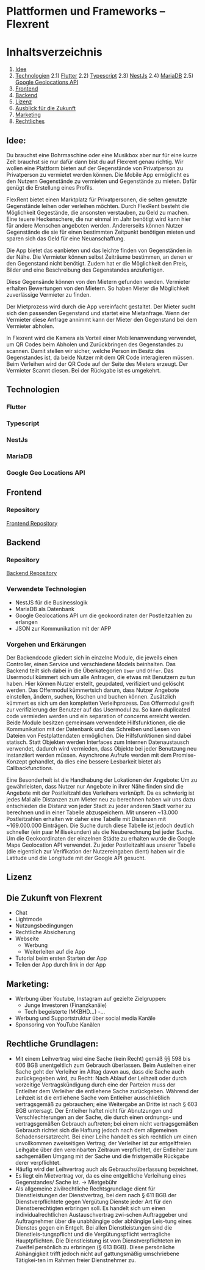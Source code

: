  # Plattformen und Frameworks – Flexrent
 
# Inhaltsverzeichnis
1) [Idee](https://github.com/Multiflexxx/FlexRent/blob/master/Dokumentation.md#idee)
2) [Technologien](https://github.com/Multiflexxx/FlexRent/blob/master/Dokumentation.md#technologien)
2.1) [Flutter](https://github.com/Multiflexxx/FlexRent/blob/master/Dokumentation.md#flutter)
2.2) [Typescript](https://github.com/Multiflexxx/FlexRent/blob/master/Dokumentation.md#typescript)
2.3) [NestJs](https://github.com/Multiflexxx/FlexRent/blob/master/Dokumentation.md#nestjs)
2.4) [MariaDB](https://github.com/Multiflexxx/FlexRent/blob/master/Dokumentation.md#mariadb)
2.5) [Google Geolocations API](https://github.com/Multiflexxx/FlexRent/blob/master/Dokumentation.md#google-geo-locations-api)
3) [Frontend](https://github.com/Multiflexxx/FlexRent/blob/master/Dokumentation.md#frontend)
4) [Backend](https://github.com/Multiflexxx/FlexRent/blob/master/Dokumentation.md#backend)
5) [Lizenz](https://github.com/Multiflexxx/FlexRent/blob/master/Dokumentation.md#lizenz)
6) [Ausblick für die Zukunft](https://github.com/Multiflexxx/FlexRent/blob/master/Dokumentation.md#die-zukunft-von-flexrent)
7) [Marketing](https://github.com/Multiflexxx/FlexRent/blob/master/Dokumentation.md#marketing)
8) [Rechtliches](https://github.com/Multiflexxx/FlexRent/blob/master/Dokumentation.md#rechtliche-grundlagen)


## Idee:
Du brauchst eine Bohrmaschine oder eine Musikbox aber nur für eine kurze Zeit brauchst sie nur dafür dann bist du auf Flexrent genau richtig. Wir wollen eine Plattform bieten auf der Gegenstände von Privatperson zu Privatperson zu vermietet werden können. Die Mobile App ermöglicht es den Nutzern Gegenstände zu vermieten und Gegenstände zu mieten. Dafür genügt die Erstellung eines Profils. 

FlexRent bietet einen Marktplatz für Privatpersonen, die selten genutzte Gegenstände leihen oder verleihen möchten. Durch FlexRent besteht die Möglichkeit Gegestände, die ansonsten verstauben, zu Geld zu machen. Eine teuere Heckenschere, die nur einmal im Jahr benötigt wird kann hier für andere Menschen angeboten werden. Andererseits können Nutzer Gegenstände die sie für einen bestimmten Zeitpunkt benötigen mieten und sparen sich das Geld für eine Neuanschaffung. 

Die App bietet das eanbieten und das leichte finden von Gegenständen in der Nähe. Die Vermieter können selbst Zeiträume bestimmen, an denen er den Gegenstand nicht benötigt. Zudem hat er die Möglichkeit den Preis, Bilder und eine Beschreibung des Gegenstandes anzufertigen. 

Diese Gegensände können von den Mietern gefunden werden. Vermieter erhalten Bewertungen von den Mietern. So haben Mieter die Möglichkeit zuverlässige Vermieter zu finden. 

Der Mietprozess wird durch die App vereinfacht gestaltet. Der Mieter sucht sich den passenden Gegenstand und startet eine Mietanfrage. Wenn der Vermieter diese Anfrage annimmt kann der Mieter den Gegenstand bei dem Vermieter abholen.  

In Flexrent wird die Kamera als Vorteil einer Mobilenanwendung verwendet, um QR Codes beim Abholen und Zurückbringen des Gegenstandes zu scannen. Damit stellen wir sicher, welche Person im Besitz des Gegenstandes ist, da beide Nutzer mit dem QR Code interagieren müssen. Beim Verleihen wird der QR Code auf der Seite des Mieters erzeugt. Der Vermieter Scannt diesen. Bei der Rückgabe ist es umgekehrt.  


## Technologien 
### Flutter 
### Typescript
### NestJs
### MariaDB
### Google Geo Locations API

## Frontend
### Repository
[Frontend Repository](https://github.com/Multiflexxx/client-flex-rent)

## Backend
### Repository
[Backend Repository](https://github.com/Multiflexxx/server-flex-rent)

### Verwendete Technologien
- NestJS für die Businesslogik
- MariaDB als Datenbank
- Google Geolocations API um die geokoordinaten der Postleitzahlen zu erlangen
- JSON zur Kommunikation mit der APP

### Vorgehen und Erkärungen
Der Backendcode gliedert sich in einzelne Module, die jeweils einen Controller, einen Service und verschiedene Models beinhalten.
Das Backend teilt sich dabei in die Überkategorien `User` und `Offer`.
Das Usermodul kümmert sich um alle Anfragen, die etwas mit Benutzern zu tun haben. Hier können Nutzer erstellt, geupdated, verifiziert und gelöscht werden.
Das Offermodul kümmertsich darum, dass Nutzer Angebote einstellen, ändern, suchen, löschen und buchen können. Zusätzlich kümmert es sich um den kompletten Verleihprozess.
Das Offermodul greift zur verifizierung der Benutzer auf das Usermodul zu. So kann duplicated code vermieden werden und ein separation of concerns erreicht werden.
Beide Module besitzen gemeinsam verwendete Hilfsfunktionen, die die Kommunikation mit der Datenbank und das Schreiben und Lesen von Dateien von Festplattendaten ermöglichen. Die Hilfsfunktionen sind dabei statisch.
Statt Objekten werden Interfaces zum Internen Datenaustausch verwendet, dadurch wird vermieden, dass Objekte bei jeder Benutzung neu instanziiert werden müssen.
Asynchrone Aufrufe werden mit dem Promise-Konzept gehandlet, da dies eine bessere Lesbarkeit bietet als Callbackfunctions.

Eine Besonderheit ist die Handhabung der Lokationen der Angebote:
Um zu gewährleisten, dass Nutzer nur Angebote in ihrer Nähe finden sind die Angebote mit der Postleitzahl des Verleihers verknüpft.
Da es schwierig ist jedes Mal alle Distanzen zum Mieter neu zu berechnen haben wir uns dazu entschieden die Distanz von jeder Stadt zu jeder anderen Stadt vorher zu berechnen und in einer Tabelle abzuspeichern. Mit unseren ~13.000 Postleitzahlen erhalten wir daher eine Tabelle mit Distanzen mit ~169.000.000 Einträgen.
Die Suche durch diese Tabelle ist jedoch deutlich schneller (ein paar Millisekunden) als die Neuberechnung bei jeder Suche.
Um die Geokoordinaten der einzelnen Städte zu erhalten wurde die Google Maps Geolocation API verwendet. Zu jeder Postleitzahl aus unserer Tabelle (die eigentlich zur Verifikation der Nutzereingaben dient) haben wir die Latitude und die Longitude mit der Google API gesucht.

## Lizenz

## Die Zukunft von Flexrent
- Chat 
- Lightmode
- Nutzungsbedingungen 
- Rechtliche Absicherung
- Webseite 
	- Werbung
	- Weiterleiten auf die App
- Tutorial beim ersten Starten der App
- Teilen der App durch link in der App

## Marketing:
- Werbung über Youtube, Instagram auf gezielte Zielgruppen:
	- Junge Investoren (Finanzkanäle)
	- Tech begeisterte (MKBHD…)
	-…
- Werbung und Supportstruktur über social media Kanäle
- Sponsoring von YouTube Kanälen

## Rechtliche Grundlagen:
- Mit einem Leihvertrag wird eine Sache (kein Recht) gemäß §§ 598 bis 606 BGB unentgeltlich zum Gebrauch überlassen. Beim Ausleihen einer Sache geht der Verleiher im Alltag davon aus, dass die Sache auch zurückgegeben wird, zu Recht: Nach Ablauf der Leihzeit oder durch vorzeitige Vertragskündigung durch eine der Parteien muss der Entleiher dem Verleiher die entliehene Sache zurückgeben. Während der Leihzeit ist die entliehene Sache vom Entleiher ausschließlich vertragsgemäß zu gebrauchen; eine Weitergabe an Dritte ist nach § 603 BGB untersagt. Der Entleiher haftet nicht für Abnutzungen und Verschlechterungen an der Sache, die durch einen ordnungs- und vertragsgemäßen Gebrauch auftreten; bei einem nicht vertragsgemäßen Gebrauch richtet sich die Haftung jedoch nach dem allgemeinen Schadensersatzrecht. Bei einer Leihe handelt es sich rechtlich um einen unvollkommen zweiseitigen Vertrag; der Verleiher ist zur entgeltfreien Leihgabe über den vereinbarten Zeitraum verpflichtet, der Entleiher zum sachgemäßen Umgang mit der Sache und die fristgemäße Rückgabe derer verpflichtet.
-  Häufig wird der Leihvertrag auch als Gebrauchsüberlassung bezeichnet.
- Es liegt ein Mietvertrag vor, da es eine entgeltliche Verleihung eines Gegenstandes/ Sache ist. -> Mietgebühr
- Als allgemeine zivilrechtliche Rechtsgrundlage dient für Dienstleistungen der Dienstvertrag, bei dem nach § 611 BGB der Dienstverpflichtete gegen Vergütung Dienste jeder Art für den Dienstberechtigten erbringen soll. Es handelt sich um einen individualrechtlichen Austauschvertrag        zwi-schen Auftraggeber und Auftragnehmer über die unabhängige oder abhängige Leis-tung eines Dienstes gegen ein Entgelt. Bei allen Dienstleistungen sind die Dienstleis-tungspflicht und die Vergütungspflicht vertragliche Hauptpflichten. Die Dienstleistung ist vom Dienstverpflichteten im Zweifel persönlich zu erbringen (§ 613 BGB). Diese persönliche Abhängigkeit trifft jedoch nicht auf gattungsmäßig umschriebene Tätigkei-ten im Rahmen freier Dienstnehmer zu.
